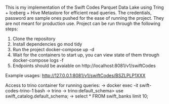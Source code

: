 This is my implementation of the Swift Codes Parquet Data Lake using Tring + Iceberg + Hive Metastore for efficient read queries.
The credentials, password are sample ones pushed for the ease of running the project. They are not meant for production use.
Project can be run through the following steps:
1. Clone the repository
2. Install dependencies go mod tidy
3. Run the project docker-compose up -d
4. Wait for the containers to start up, you can view state of them through docker-compose logs -f
5. Endpoints should be avaiable on http://localhost:8081/v1/swiftCodes

Example usages:
http://127.0.0.1:8081/v1/swiftCodes/BSZLPLP1XXX

Access to trino container for running queries:
-> docker exec -it swift-codes-trino-1  bash
-> trino
-> trino:default_schema> use swift_catalog.default_schema;
-> select * FROM swift_banks limit 10;
